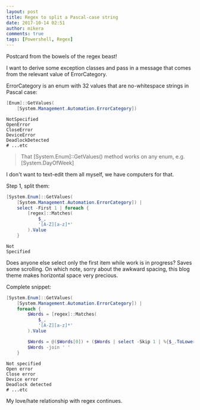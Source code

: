 ```yaml
---
layout: post
title: Regex to split a Pascal-case string
date: 2017-10-14 02:51
author: mikera
comments: true
tags: [Powershell, Regex]
---
```

Postcard from the bowels of the regex beast!

I want to derive some exception classes and pass in a message that comes from the relevant value of ErrorCategory.

ErrorCategory is an enum with 32 values that are no-whitespace strings in Pascal case:
```powershell
[Enum]::GetValues(
    [System.Management.Automation.ErrorCategory])
```
```plaintext
NotSpecified
OpenError
CloseError
DeviceError
DeadlockDetected
# ...etc
```

> That [System.Enum]::GetValues() method works on any enum, e.g. [System.DayOfWeek]

I don't want to text-edit them all myself, we have computers for that.

Step 1, split them:
```powershell
[System.Enum]::GetValues(
    [System.Management.Automation.ErrorCategory]) |
    select -First 1 | foreach {
        [regex]::Matches(
            $_,
            '[A-Z][a-z]*'
        ).Value
    }
```
```plaintext
Not
Specified
```

Does anyone else select only the first item while work is in progress? Saves some scrolling. On which note, sorry about the awkward spacing, this blog theme makes horizontal space very precious.

Complete snippet:
```powershell
[System.Enum]::GetValues(
    [System.Management.Automation.ErrorCategory]) |
    foreach {
        $Words = [regex]::Matches(
            $_,
            '[A-Z][a-z]*'
        ).Value

        $Words = @($Words[0]) + ($Words | select -Skip 1 | %{$_.ToLower()})
        $Words -join ' '
    }
```
```plaintext
Not specified
Open error
Close error
Device error
Deadlock detected
# ...etc
```

My love/hate relationship with regex continues.
